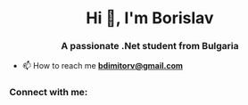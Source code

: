 <h1 align="center">Hi 👋, I'm Borislav</h1>
<h3 align="center">A passionate .Net student from Bulgaria</h3>

- 📫 How to reach me **bdimitorv@gmail.com**

<h3 align="left">Connect with me:</h3>
<p align="left">
</p>
